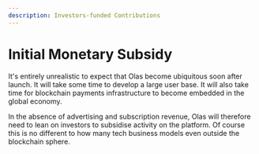 ```yaml
---
description: Investors-funded Contributions
---
```


# Initial Monetary Subsidy

It's entirely unrealistic to expect that Olas become ubiquitous soon after launch. It will take some time to develop a large user base. It will also take time for blockchain payments infrastructure to become embedded in the global economy.&#x20;

In the absence of advertising and subscription revenue, Olas will therefore need to lean on investors to subsidise activity on the platform. Of course this is no different to how many tech business models even outside the blockchain sphere.&#x20;
